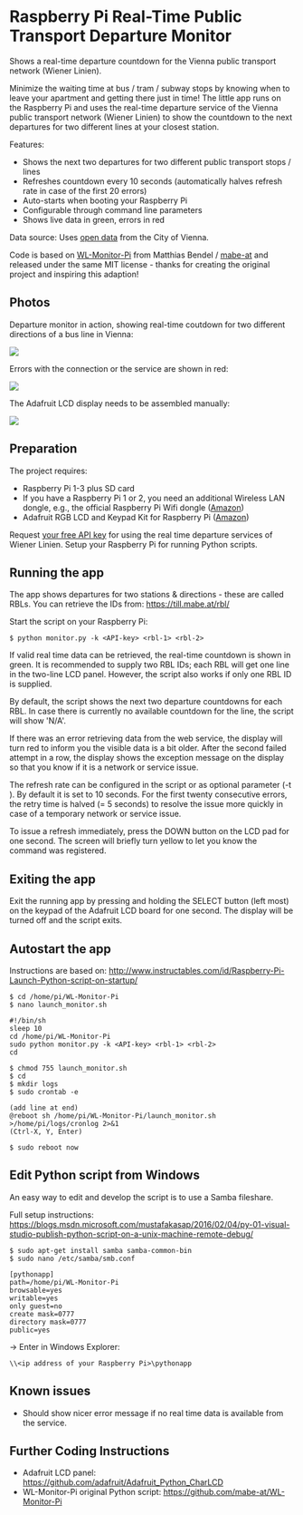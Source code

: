 # Raspberry Pi Real-Time Public Transport Departure Monitor

Shows a real-time departure countdown for the Vienna public transport network (Wiener Linien).

Minimize the waiting time at bus / tram / subway stops by knowing when to leave your apartment and getting there just in time! The little app runs on the Raspberry Pi and uses the real-time departure service of the Vienna public transport network (Wiener Linien) to show the countdown to the next departures for two different lines at your closest station.

Features:

- Shows the next two departures for two different public transport stops / lines
- Refreshes countdown every 10 seconds (automatically halves refresh rate in case of the first 20 errors)
- Auto-starts when booting your Raspberry Pi
- Configurable through command line parameters
- Shows live data in green, errors in red

Data source: Uses [open data](https://www.data.gv.at/katalog/dataset/add66f20-d033-4eee-b9a0-47019828e698) from the City of Vienna.

Code is based on [WL-Monitor-Pi](https://github.com/mabe-at/WL-Monitor-Pi) from Matthias Bendel / [mabe-at](https://mabe.at) and released under the same MIT license - thanks for creating the original project and inspiring this adaption!


## Photos

Departure monitor in action, showing real-time coutdown for two different directions of a bus line in Vienna:

![](https://raw.githubusercontent.com/andijakl/raspberry-pi-public-transport/master/photos/Raspi-Departures.jpg)

Errors with the connection or the service are shown in red:

![](https://raw.githubusercontent.com/andijakl/raspberry-pi-public-transport/master/photos/Raspi-Error.jpg)

The Adafruit LCD display needs to be assembled manually:

![](https://raw.githubusercontent.com/andijakl/raspberry-pi-public-transport/master/photos/Adafruit-Assembly.jpg)


## Preparation

The project requires:

- Raspberry Pi 1-3 plus SD card
- If you have a Raspberry Pi 1 or 2, you need an additional Wireless LAN dongle, e.g., the official Raspberry Pi Wifi dongle ([Amazon](http://amzn.to/2eC3dEP))
- Adafruit RGB LCD and Keypad Kit for Raspberry Pi ([Amazon](http://amzn.to/2eC1jnD))

Request [your free API key](https://www.wien.gv.at/formularserver2/user/formular.aspx?pid=3b49a23de1ff43efbc45ae85faee31db&pn=B0718725a79fb40f4bb4b7e0d2d49f1d1) for using the real time departure services of Wiener Linien. Setup your Raspberry Pi for running Python scripts.


## Running the app

The app shows departures for two stations & directions - these are called RBLs. You can retrieve the IDs from: https://till.mabe.at/rbl/

Start the script on your Raspberry Pi:

```
$ python monitor.py -k <API-key> <rbl-1> <rbl-2>
```

If valid real time data can be retrieved, the real-time countdown is shown in green. It is recommended to supply two RBL IDs; each RBL will get one line in the two-line LCD panel. However, the script also works if only one RBL ID is supplied.

By default, the script shows the next two departure countdowns for each RBL. In case there is currently no available countdown for the line, the script will show 'N/A'.

If there was an error retrieving data from the web service, the display will turn red to inform you the visible data is a bit older. After the second failed attempt in a row, the display shows the exception message on the display so that you know if it is a network or service issue.

The refresh rate can be configured in the script or as optional parameter (-t <seconds>). By default it is set to 10 seconds. For the first twenty consecutive errors, the retry time is halved (= 5 seconds) to resolve the issue more quickly in case of a temporary network or service issue.

To issue a refresh immediately, press the DOWN button on the LCD pad for one second. The screen will briefly turn yellow to let you know the command was registered.


## Exiting the app

Exit the running app by pressing and holding the SELECT button (left most) on the keypad of the Adafruit LCD board for one second. The display will be turned off and the script exits.


## Autostart the app

Instructions are based on: http://www.instructables.com/id/Raspberry-Pi-Launch-Python-script-on-startup/

```
$ cd /home/pi/WL-Monitor-Pi
$ nano launch_monitor.sh

#!/bin/sh
sleep 10
cd /home/pi/WL-Monitor-Pi
sudo python monitor.py -k <API-key> <rbl-1> <rbl-2>
cd

$ chmod 755 launch_monitor.sh
$ cd
$ mkdir logs
$ sudo crontab -e

(add line at end)
@reboot sh /home/pi/WL-Monitor-Pi/launch_monitor.sh >/home/pi/logs/cronlog 2>&1
(Ctrl-X, Y, Enter)

$ sudo reboot now
```

## Edit Python script from Windows

An easy way to edit and develop the script is to use a Samba fileshare. 

Full setup instructions: https://blogs.msdn.microsoft.com/mustafakasap/2016/02/04/py-01-visual-studio-publish-python-script-on-a-unix-machine-remote-debug/

```
$ sudo apt-get install samba samba-common-bin
$ sudo nano /etc/samba/smb.conf

[pythonapp]
path=/home/pi/WL-Monitor-Pi
browsable=yes
writable=yes
only guest=no
create mask=0777
directory mask=0777
public=yes
```

-> Enter in Windows Explorer: 

```
\\<ip address of your Raspberry Pi>\pythonapp
```


## Known issues

- Should show nicer error message if no real time data is available from the service.


## Further Coding Instructions

- Adafruit LCD panel: https://github.com/adafruit/Adafruit_Python_CharLCD
- WL-Monitor-Pi original Python script: https://github.com/mabe-at/WL-Monitor-Pi

